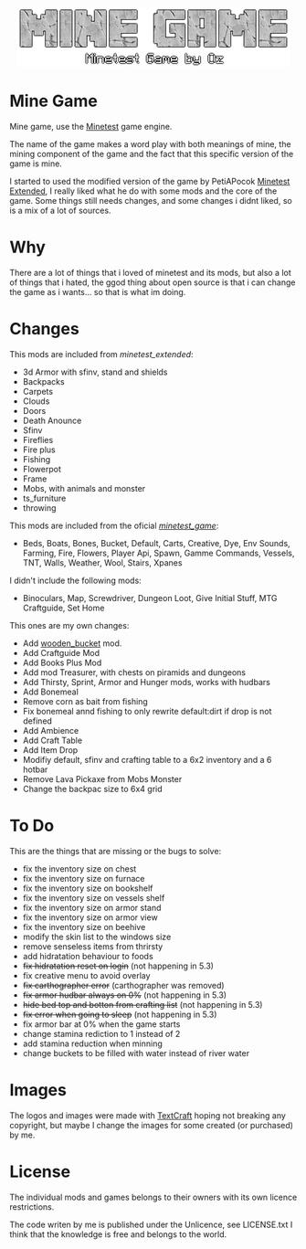 <p align="center"><img src="menu/logo.png"></p>

# Mine Game
Mine game, use the [Minetest](https://github.com/minetest/minetest) game engine.

The name of the game makes a word play with both meanings of mine, the mining
component of the game and the fact that this specific version of the game is
mine.

I started to used the modified version of the game by PetiAPocok 
[Minetest Extended](https://github.com/PetiAPocok/minetest_extended), I really
liked what he do with some mods and the core of the game.
Some things still needs changes, and some changes i didnt liked, so is a mix of
a lot of sources.

# Why
There are a lot of things that i loved of minetest and its mods, but also a
lot of things that i hated, the ggod thing about open source is that i can 
change the game as i wants... so that is what im doing.

# Changes

This mods are included from _minetest_extended_:
- 3d Armor with sfinv, stand and shields 
- Backpacks
- Carpets
- Clouds
- Doors
- Death Anounce
- Sfinv
- Fireflies
- Fire plus
- Fishing
- Flowerpot
- Frame
- Mobs, with animals and monster
- ts_furniture
- throwing

This mods are included from the oficial [_minetest_game_](https://github.com/minetest/minetest_game):
- Beds, Boats, Bones, Bucket, Default, Carts, Creative, Dye, Env Sounds,
Farming, Fire, Flowers, Player Api, Spawn, Gamme Commands, Vessels, TNT, Walls,
Weather, Wool, Stairs, Xpanes

I didn't include the following mods:
- Binoculars, Map, Screwdriver, Dungeon Loot, Give Initial Stuff, MTG Craftguide, Set Home

This ones are my own changes:
- Add [wooden_bucket](https://gitlab.com/h2mm/wooden_bucket) mod.
- Add Craftguide Mod
- Add Books Plus Mod
- Add mod Treasurer, with chests on piramids and dungeons
- Add Thirsty, Sprint, Armor and Hunger mods, works with hudbars
- Add Bonemeal
- Remove corn as bait from fishing
- Fix bonemeal annd fishing to only rewrite default:dirt if drop is not defined
- Add Ambience
- Add Craft Table
- Add Item Drop
- Modifiy default, sfinv and crafting table to a 6x2 inventory and a 6 hotbar
- Remove Lava Pickaxe from Mobs Monster
- Change the backpac size to 6x4 grid

# To Do
This are the things that are missing or the bugs to solve:
  - fix the inventory size on chest
  - fix the inventory size on furnace
  - fix the inventory size on bookshelf
  - fix the inventory size on vessels shelf
  - fix the inventory size on armor stand
  - fix the inventory size on armor view
  - fix the inventory size on beehive 
  - modify the skin list to the windows size
  - remove senseless items from thrirsty
  - add hidratation behaviour to foods
  - ~~fix hidratation reset on login~~ (not happening in 5.3)
  - fix creative menu to avoid overlay
  - ~~fix carthographer error~~ (carthographer was removed)
  - ~~fix armor hudbar always on 0%~~ (not happening in 5.3)
  - ~~hide bed top and botton from crafting list~~ (not happening in 5.3)
  - ~~fix error when going to sleep~~ (not happening in 5.3)
  - fix armor bar at 0% when the game starts
  - change stamina rediction to 1 instead of 2
  - add stamina reduction when minning
  - change buckets to be filled with water instead of river water

# Images
The logos and images were made with [TextCraft](https://textcraft.net) hoping
not breaking any copyright, but maybe I change the images for some created 
(or purchased) by me.

# License
The individual mods and games belongs to their owners with its own licence 
restrictions. 

The code writen by me is published under the Unlicence, see LICENSE.txt
I think that the knowledge is free and belongs to the world.
